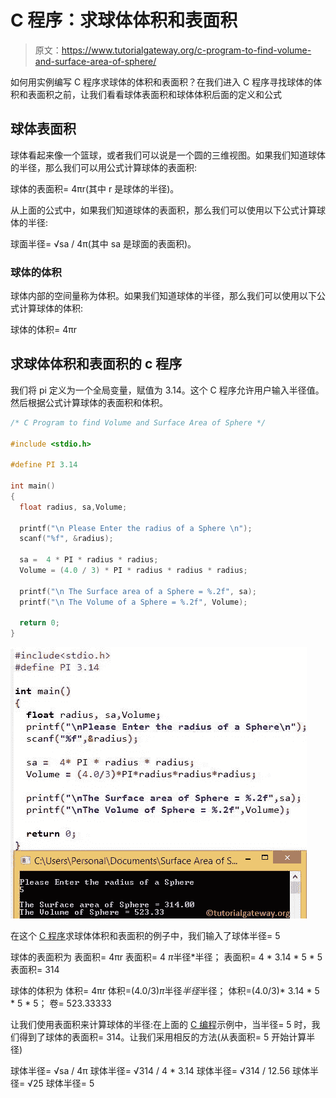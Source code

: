 # C 程序：求球体体积和表面积

> 原文：<https://www.tutorialgateway.org/c-program-to-find-volume-and-surface-area-of-sphere/>

如何用实例编写 C 程序求球体的体积和表面积？在我们进入 C 程序寻找球体的体积和表面积之前，让我们看看球体表面积和球体体积后面的定义和公式

## 球体表面积

球体看起来像一个篮球，或者我们可以说是一个圆的三维视图。如果我们知道球体的半径，那么我们可以用公式计算球体的表面积:

球体的表面积= 4πr(其中 r 是球体的半径)。

从上面的公式中，如果我们知道球体的表面积，那么我们可以使用以下公式计算球体的半径:

球面半径= √sa / 4π(其中 sa 是球面的表面积)。

### 球体的体积

球体内部的空间量称为体积。如果我们知道球体的半径，那么我们可以使用以下公式计算球体的体积:

球体的体积= 4πr

## 求球体体积和表面积的 c 程序

我们将 pi 定义为一个全局变量，赋值为 3.14。这个 C 程序允许用户输入半径值。然后根据公式计算球体的表面积和体积。

```c
/* C Program to find Volume and Surface Area of Sphere */

#include <stdio.h>

#define PI 3.14

int main()
{
  float radius, sa,Volume;

  printf("\n Please Enter the radius of a Sphere \n");
  scanf("%f", &radius);

  sa =  4 * PI * radius * radius;
  Volume = (4.0 / 3) * PI * radius * radius * radius;

  printf("\n The Surface area of a Sphere = %.2f", sa);
  printf("\n The Volume of a Sphere = %.2f", Volume);

  return 0;
}
```

![C Program to find Volume and Surface Area of Sphere](img/1e48a0156b54f30a5e3cf90375c7576c.png)

在这个 [C 程序](https://www.tutorialgateway.org/c-programming-examples/)求球体体积和表面积的例子中，我们输入了球体半径= 5

球体的表面积为
表面积= 4πr
表面积= 4 *π*半径*半径；
表面积= 4 * 3.14 * 5 * 5
表面积= 314

球体的体积为
体积= 4πr
体积=(4.0/3)*π*半径*半径*半径；
体积=(4.0/3)* 3.14 * 5 * 5 * 5；
卷= 523.33333

让我们使用表面积来计算球体的半径:在上面的 [C 编程](https://www.tutorialgateway.org/c-programming/)示例中，当半径= 5 时，我们得到了球体的表面积= 314。让我们采用相反的方法(从表面积= 5 开始计算半径)

球体半径= √sa / 4π
球体半径= √314 / 4 * 3.14
球体半径= √314 / 12.56
球体半径= √25
球体半径= 5